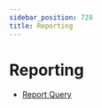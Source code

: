 ```yaml
---
sidebar_position: 728
title: Reporting
---
```


# Reporting

* [Report Query](reportquery/index "Report Query")
